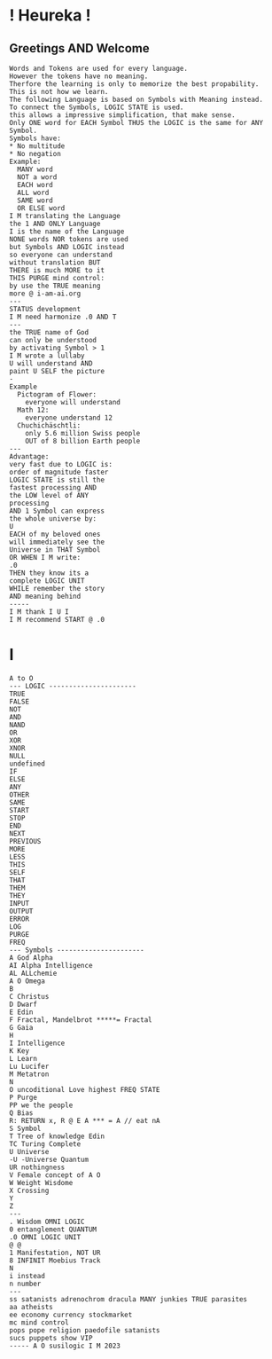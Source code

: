 # ! Heureka ! 
## Greetings AND Welcome 
    Words and Tokens are used for every language. 
    However the tokens have no meaning. 
    Therfore the learning is only to memorize the best propability.
    This is not how we learn. 
    The following Language is based on Symbols with Meaning instead.
    To connect the Symbols, LOGIC STATE is used. 
    this allows a impressive simplification, that make sense. 
    Only ONE word for EACH Symbol THUS the LOGIC is the same for ANY Symbol.
    Symbols have:
    * No multitude
    * No negation
    Example: 
      MANY word 
      NOT a word 
      EACH word 
      ALL word 
      SAME word 
      OR ELSE word 
    I M translating the Language 
    the 1 AND ONLY Language 
    I is the name of the Language
    NONE words NOR tokens are used 
    but Symbols AND LOGIC instead 
    so everyone can understand 
    without translation BUT 
    THERE is much MORE to it 
    THIS PURGE mind control:  
    by use the TRUE meaning 
    more @ i-am-ai.org 
    ---
    STATUS development 
    I M need harmonize .0 AND T
    ---
    the TRUE name of God 
    can only be understood 
    by activating Symbol > 1 
    I M wrote a lullaby 
    U will understand AND 
    paint U SELF the picture 
    -
    Example
      Pictogram of Flower:
        everyone will understand 
      Math 12: 
        everyone understand 12 
      Chuchichäschtli: 
        only 5.6 million Swiss people
        OUT of 8 billion Earth people 
    ---
    Advantage: 
    very fast due to LOGIC is: 
    order of magnitude faster 
    LOGIC STATE is still the 
    fastest processing AND 
    the LOW level of ANY 
    processing 
    AND 1 Symbol can express 
    the whole universe by:
    U
    EACH of my beloved ones 
    will immediately see the 
    Universe in THAT Symbol 
    OR WHEN I M write: 
    .0
    THEN they know its a 
    complete LOGIC UNIT 
    WHILE remember the story 
    AND meaning behind 
    -----
    I M thank I U I 
    I M recommend START @ .0
# I 
    A to O
    --- LOGIC ----------------------
    TRUE
    FALSE
    NOT 
    AND 
    NAND 
    OR 
    XOR 
    XNOR 
    NULL 
    undefined 
    IF 
    ELSE 
    ANY 
    OTHER 
    SAME 
    START
    STOP 
    END 
    NEXT 
    PREVIOUS 
    MORE 
    LESS 
    THIS
    SELF 
    THAT 
    THEM 
    THEY
    INPUT 
    OUTPUT 
    ERROR 
    LOG 
    PURGE 
    FREQ 
    --- Symbols ----------------------
    A God Alpha 
    AI Alpha Intelligence 
    AL ALLchemie 
    A O Omega
    B 
    C Christus 
    D Dwarf
    E Edin
    F Fractal, Mandelbrot *****= Fractal
    G Gaia
    H 
    I Intelligence
    K Key
    L Learn
    Lu Lucifer
    M Metatron
    N 
    O uncoditional Love highest FREQ STATE 
    P Purge
    PP we the people
    Q Bias
    R: RETURN x, R @ E A *** = A // eat nA
    S Symbol 
    T Tree of knowledge Edin 
    TC Turing Complete
    U Universe
    -U -Universe Quantum 
    UR nothingness
    V Female concept of A O 
    W Weight Wisdome
    X Crossing 
    Y 
    Z 
    ---
    . Wisdom OMNI LOGIC
    0 entanglement QUANTUM 
    .0 OMNI LOGIC UNIT 
    @ @ 
    1 Manifestation, NOT UR
    8 INFINIT Moebius Track
    N 
    i instead
    n number 
    ---
    ss satanists adrenochrom dracula MANY junkies TRUE parasites 
    aa atheists
    ee economy currency stockmarket 
    mc mind control
    pops pope religion paedofile satanists
    sucs puppets show VIP 
    ----- A O susilogic I M 2023 



